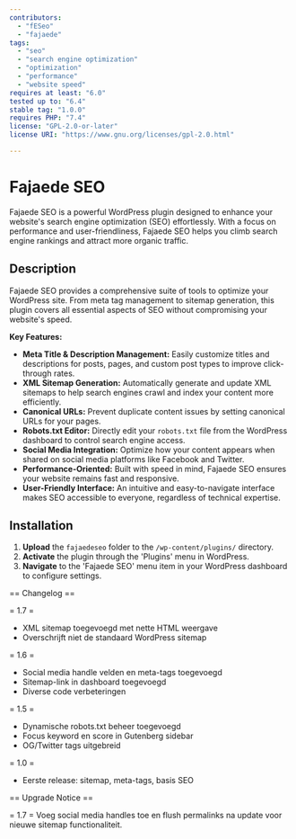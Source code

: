 ```yaml
---
contributors:
  - "fESeo"
  - "fajaede"
tags:
  - "seo"
  - "search engine optimization"
  - "optimization"
  - "performance"
  - "website speed"
requires at least: "6.0"
tested up to: "6.4"
stable tag: "1.0.0"
requires PHP: "7.4"
license: "GPL-2.0-or-later"
license URI: "https://www.gnu.org/licenses/gpl-2.0.html"

---
```


# Fajaede SEO

Fajaede SEO is a powerful WordPress plugin designed to enhance your website's search engine optimization (SEO) effortlessly. With a focus on performance and user-friendliness, Fajaede SEO helps you climb search engine rankings and attract more organic traffic.

## Description

Fajaede SEO provides a comprehensive suite of tools to optimize your WordPress site. From meta tag management to sitemap generation, this plugin covers all essential aspects of SEO without compromising your website's speed.

**Key Features:**

*   **Meta Title & Description Management:** Easily customize titles and descriptions for posts, pages, and custom post types to improve click-through rates.
*   **XML Sitemap Generation:** Automatically generate and update XML sitemaps to help search engines crawl and index your content more efficiently.
*   **Canonical URLs:** Prevent duplicate content issues by setting canonical URLs for your pages.
*   **Robots.txt Editor:** Directly edit your `robots.txt` file from the WordPress dashboard to control search engine access.
*   **Social Media Integration:** Optimize how your content appears when shared on social media platforms like Facebook and Twitter.
*   **Performance-Oriented:** Built with speed in mind, Fajaede SEO ensures your website remains fast and responsive.
*   **User-Friendly Interface:** An intuitive and easy-to-navigate interface makes SEO accessible to everyone, regardless of technical expertise.

## Installation

1.  **Upload** the `fajaedeseo` folder to the `/wp-content/plugins/` directory.
2.  **Activate** the plugin through the 'Plugins' menu in WordPress.
3.  **Navigate** to the 'Fajaede SEO' menu item in your WordPress dashboard to configure settings.

== Changelog ==

= 1.7 =
* XML sitemap toegevoegd met nette HTML weergave  
* Overschrijft niet de standaard WordPress sitemap

= 1.6 =
* Social media handle velden en meta-tags toegevoegd  
* Sitemap-link in dashboard toegevoegd  
* Diverse code verbeteringen

= 1.5 =
* Dynamische robots.txt beheer toegevoegd  
* Focus keyword en score in Gutenberg sidebar  
* OG/Twitter tags uitgebreid

= 1.0 =
* Eerste release: sitemap, meta-tags, basis SEO

== Upgrade Notice ==

= 1.7 =
Voeg social media handles toe en flush permalinks na update voor nieuwe sitemap functionaliteit.

##